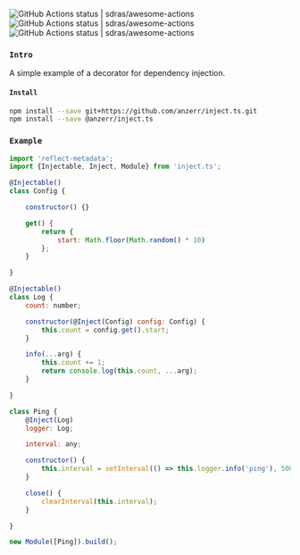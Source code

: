![GitHub Actions status | sdras/awesome-actions](https://github.com/anzerr/inject.ts/workflows/linter/badge.svg)
![GitHub Actions status | sdras/awesome-actions](https://github.com/anzerr/inject.ts/workflows/publish/badge.svg)
![GitHub Actions status | sdras/awesome-actions](https://github.com/anzerr/inject.ts/workflows/test/badge.svg)

### `Intro`
A simple example of a decorator for dependency injection.

#### `Install`
``` bash
npm install --save git+https://github.com/anzerr/inject.ts.git
npm install --save @anzerr/inject.ts
```

### `Example`
``` javascript
import 'reflect-metadata';
import {Injectable, Inject, Module} from 'inject.ts';

@Injectable()
class Config {

	constructor() {}

	get() {
		return {
			start: Math.floor(Math.random() * 10)
		};
	}

}

@Injectable()
class Log {
	count: number;

	constructor(@Inject(Config) config: Config) {
		this.count = config.get().start;
	}

	info(...arg) {
		this.count += 1;
		return console.log(this.count, ...arg);
	}

}

class Ping {
	@Inject(Log)
	logger: Log;

	interval: any;

	constructor() {
		this.interval = setInterval(() => this.logger.info('ping'), 5000);
	}

	close() {
		clearInterval(this.interval);
	}

}

new Module([Ping]).build();
```